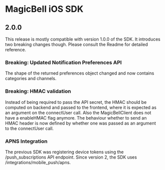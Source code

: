 # MagicBell iOS SDK

## 2.0.0

This release is mostly compatible with version 1.0.0 of the SDK. It introduces two breaking changes though. Please consult the Readme for detailed reference.

### Breaking: Updated Notification Preferences API

The shape of the returned preferences object changed and now contains categories and channels.

### Breaking: HMAC validation

Instead of being required to pass the API secret, the HMAC should be computed on backend and passed to the frontend, where it is expected as an argument on the connectUser call.
Also the MagicBellClient does not have a enableHMAC flag anymore. The behaviour whether to send an HMAC header is now defined by whether one was passed as an argument to the connectUser call.

### APNS Integration

The previous SDK was registering device tokens using the /push_subscriptions API endpoint. Since version 2, the SDK uses /integrations/mobile_push/apns.
